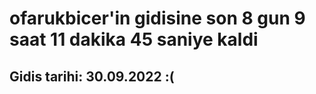 # ofarukbicer'in gidisine son 8 gun 9 saat 11 dakika 45 saniye kaldi

## Gidis tarihi: 30.09.2022 :(